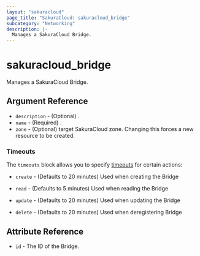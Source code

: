 ```yaml
---
layout: "sakuracloud"
page_title: "SakuraCloud: sakuracloud_bridge"
subcategory: "Networking"
description: |-
  Manages a SakuraCloud Bridge.
---
```


# sakuracloud_bridge

Manages a SakuraCloud Bridge.

## Argument Reference

* `description` - (Optional) .
* `name` - (Required) .
* `zone` - (Optional) target SakuraCloud zone. Changing this forces a new resource to be created.



### Timeouts

The `timeouts` block allows you to specify [timeouts](https://www.terraform.io/docs/configuration/resources.html#timeouts) for certain actions:

* `create` - (Defaults to 20 minutes) Used when creating the Bridge

* `read` -   (Defaults to 5 minutes) Used when reading the Bridge

* `update` - (Defaults to 20 minutes) Used when updating the Bridge

* `delete` - (Defaults to 20 minutes) Used when deregistering Bridge



## Attribute Reference

* `id` - The ID of the Bridge.




